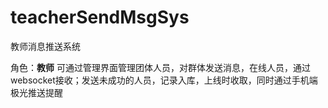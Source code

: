# teacherSendMsgSys
教师消息推送系统

角色：<b>教师</b>
可通过管理界面管理团体人员，对群体发送消息，在线人员，通过websocket接收；发送未成功的人员，记录入库，上线时收取，同时通过手机端极光推送提醒
